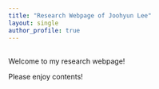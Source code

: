 ```yaml
---
title: "Research Webpage of Joohyun Lee"
layout: single
author_profile: true
---
```


<br/>
Welcome to my research webpage!

Please enjoy contents!
